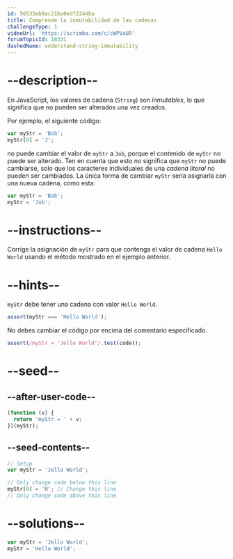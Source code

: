 ```yaml
---
id: 56533eb9ac21ba0edf2244ba
title: Comprende la inmutabilidad de las cadenas
challengeType: 1
videoUrl: 'https://scrimba.com/c/cWPVaUR'
forumTopicId: 18331
dashedName: understand-string-immutability
---
```


# --description--

En JavaScript, los valores de cadena (`String`) son <dfn>inmutables</dfn>, lo que significa que no pueden ser alterados una vez creados.

Por ejemplo, el siguiente código:

```js
var myStr = 'Bob';
myStr[0] = 'J';
```

no puede cambiar el valor de `myStr` a `Job`, porque el contenido de `myStr` no puede ser alterado. Ten en cuenta que esto _no_ significa que `myStr` no puede cambiarse, solo que los caracteres individuales de una <dfn>cadena literal</dfn> no pueden ser cambiados. La única forma de cambiar `myStr` sería asignarla con una nueva cadena, como esta:

```js
var myStr = 'Bob';
myStr = 'Job';
```

# --instructions--

Corrige la asignación de `myStr` para que contenga el valor de cadena `Hello World` usando el método mostrado en el ejemplo anterior.

# --hints--

`myStr` debe tener una cadena con valor `Hello World`.

```js
assert(myStr === 'Hello World');
```

No debes cambiar el código por encima del comentario especificado.

```js
assert(/myStr = "Jello World"/.test(code));
```

# --seed--

## --after-user-code--

```js
(function (v) {
  return 'myStr = ' + v;
})(myStr);
```

## --seed-contents--

```js
// Setup
var myStr = 'Jello World';

// Only change code below this line
myStr[0] = 'H'; // Change this line
// Only change code above this line
```

# --solutions--

```js
var myStr = 'Jello World';
myStr = 'Hello World';
```
